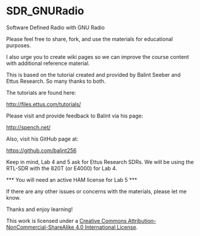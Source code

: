 # SDR_GNURadio

Software Defined Radio with GNU Radio

Please feel free to share, fork, and use the materials for educational purposes.

I also urge you to create wiki pages so we can improve the course content with additional reference material.

This is based on the tutorial created and provided by Balint Seeber and Ettus Research. So many thanks to both.

The tutorials are found here:

http://files.ettus.com/tutorials/

Please visit and provide feedback to Balint via his page:

http://spench.net/

Also, visit his GitHub page at:

https://github.com/balint256

Keep in mind, Lab 4 and 5 ask for Ettus Research SDRs.
We will be using the RTL-SDR with the 820T (or E4000) for Lab 4.

*** You will need an active HAM license for Lab 5 ***

If there are any other issues or concerns with the materials, please let me know.

Thanks and enjoy learning!

This work is licensed under a [Creative Commons Attribution-NonCommercial-ShareAlike 4.0 International License](https://creativecommons.org/licenses/by-nc-sa/4.0/).
